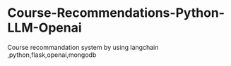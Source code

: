 # Course-Recommendations-Python-LLM-Openai
Course recommandation system by using langchain ,python,flask,openai,mongodb
